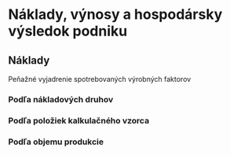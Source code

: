 # Náklady, výnosy a hospodársky výsledok podniku

## Náklady

Peňažné vyjadrenie spotrebovaných výrobných faktorov

### Podľa nákladových druhov


### Podľa položiek kalkulačného vzorca


### Podľa objemu produkcie
